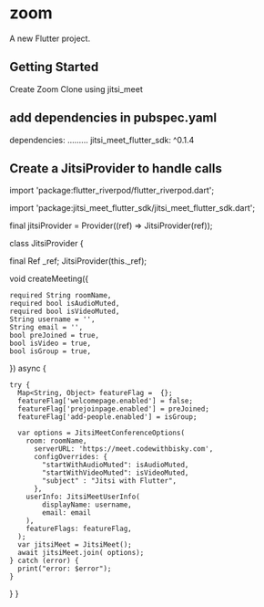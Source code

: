 # zoom

A new Flutter project.

## Getting Started

Create Zoom Clone using jitsi_meet

## add dependencies in pubspec.yaml

dependencies:
  .........
  jitsi_meet_flutter_sdk: ^0.1.4 <!-- update the version -->


## Create a JitsiProvider to handle calls

import 'package:flutter_riverpod/flutter_riverpod.dart';

import 'package:jitsi_meet_flutter_sdk/jitsi_meet_flutter_sdk.dart';


final jitsiProvider =
Provider((ref) => JitsiProvider(ref));


class JitsiProvider {

  final Ref _ref;
  JitsiProvider(this._ref);

  void createMeeting({
  
    required String roomName,
    required bool isAudioMuted,
    required bool isVideoMuted,
    String username = '',
    String email = '',
    bool preJoined = true,
    bool isVideo = true,
    bool isGroup = true,

    
  }) async {

  
    try {
      Map<String, Object> featureFlag =  {};
      featureFlag['welcomepage.enabled'] = false;
      featureFlag['prejoinpage.enabled'] = preJoined;
      featureFlag['add-people.enabled'] = isGroup;

      var options = JitsiMeetConferenceOptions(
        room: roomName,
          serverURL: 'https://meet.codewithbisky.com',
          configOverrides: {
            "startWithAudioMuted": isAudioMuted,
            "startWithVideoMuted": isVideoMuted,
            "subject" : "Jitsi with Flutter",
          },
        userInfo: JitsiMeetUserInfo(
            displayName: username,
            email: email
        ),
        featureFlags: featureFlag,
      );
      var jitsiMeet = JitsiMeet();
      await jitsiMeet.join( options);
    } catch (error) {
      print("error: $error");
    }
  }
}
